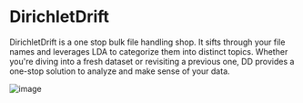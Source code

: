# DirichletDrift
DirichletDrift is a one stop bulk file handling shop. It sifts through your file names and leverages LDA to categorize them into distinct topics. Whether you're diving into a fresh dataset or revisiting a previous one, DD provides a one-stop solution to analyze and make sense of your data.

![image](https://github.com/pronsSec/DirichletDrift/assets/93559326/e5246285-ae33-4a17-b4c6-e66ca3517b7e)

